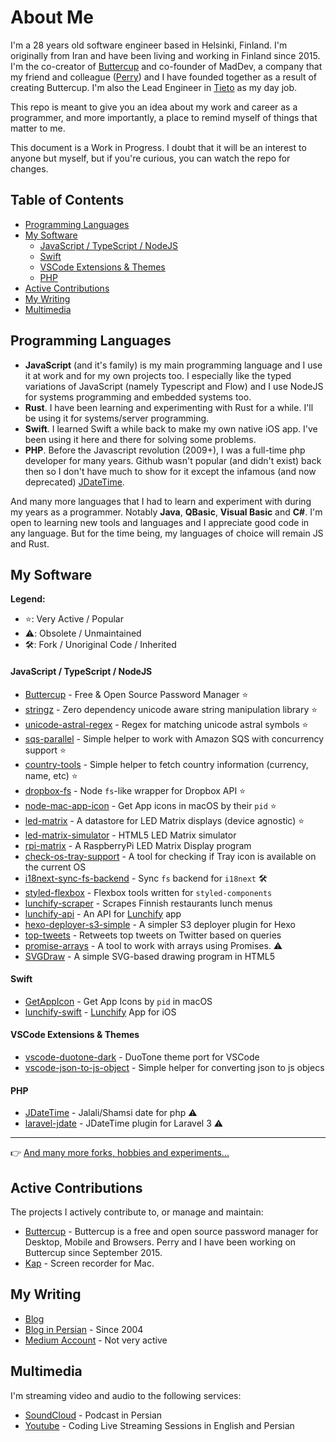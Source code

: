 # About Me

I'm a 28 years old software engineer based in Helsinki, Finland. I'm originally from Iran and have been living and working in Finland since 2015. I'm the co-creator of [Buttercup](https://buttercup.pw) and co-founder of MadDev, a company that my friend and colleague ([Perry](https://perrymitchell.net)) and I have founded together as a result of creating Buttercup. I'm also the Lead Engineer in [Tieto](https://www.tieto.com/) as my day job.

This repo is meant to give you an idea about my work and career as a programmer, and more importantly, a place to remind myself of things that matter to me.

This document is a Work in Progress. I doubt that it will be an interest to anyone but myself, but if you're curious, you can watch the repo for changes.

## Table of Contents

* [Programming Languages](#programming-languages)
* [My Software](#my-software)
  * [JavaScript / TypeScript / NodeJS](#javascript--typescript--nodejs)
  * [Swift](#swift)
  * [VSCode Extensions &amp; Themes](#vscode-extensions--themes)
  * [PHP](#php)
* [Active Contributions](#active-contributions)
* [My Writing](#my-writing)
* [Multimedia](#multimedia)

## Programming Languages

* **JavaScript** (and it's family) is my main programming language and I use it at work and for my own projects too. I especially like the typed variations of JavaScript (namely Typescript and Flow) and I use NodeJS for systems programming and embedded systems too.
* **Rust**. I have been learning and experimenting with Rust for a while. I'll be using it for systems/server programming.
* **Swift**. I learned Swift a while back to make my own native iOS app. I've been using it here and there for solving some problems.
* **PHP**. Before the Javascript revolution (2009+), I was a full-time php developer for many years. Github wasn't popular (and didn't exist) back then so I don't have much to show for it except the infamous (and now deprecated) [JDateTime](https://github.com/sallar/jDateTime).

And many more languages that I had to learn and experiment with during my years as a programmer. Notably **Java**, **QBasic**, **Visual Basic** and **C#**. I'm open to learning new tools and languages and I appreciate good code in any language. But for the time being, my languages of choice will remain JS and Rust.

## My Software

**Legend:**

* ⭐️: Very Active / Popular
* ⚠️: Obsolete / Unmaintained
* 🛠: Fork / Unoriginal Code / Inherited

#### JavaScript / TypeScript / NodeJS

* [Buttercup](https://github.com/buttercup/buttercup-desktop) - Free & Open Source Password Manager ⭐️
* [stringz](https://github.com/sallar/stringz) - Zero dependency unicode aware string manipulation library ⭐️
* [unicode-astral-regex](https://github.com/sallar/unicode-astral-regex) - Regex for matching unicode astral symbols ⭐️
* [sqs-parallel](https://github.com/sallar/sqs-parallel) - Simple helper to work with Amazon SQS with concurrency support ⭐️
* [country-tools](https://github.com/sallar/country-tools) - Simple helper to fetch country information (currency, name, etc) ⭐️
* [dropbox-fs](https://github.com/sallar/dropbox-fs) - Node `fs`-like wrapper for Dropbox API ⭐️
* [node-mac-app-icon](https://github.com/sallar/node-mac-app-icon) - Get App icons in macOS by their `pid` ⭐️
* [led-matrix](https://github.com/sallar/led-matrix) - A datastore for LED Matrix displays (device agnostic) ⭐️
* [led-matrix-simulator](https://github.com/sallar/led-matrix-simulator) - HTML5 LED Matrix simulator
* [rpi-matrix](https://github.com/sallar/rpi-matrix) - A RaspberryPi LED Matrix Display program
* [check-os-tray-support](https://github.com/sallar/check-os-tray-support) - A tool for checking if Tray icon is available on the current OS
* [i18next-sync-fs-backend](https://github.com/sallar/i18next-sync-fs-backend) - Sync `fs` backend for `i18next` 🛠
* [styled-flexbox](https://github.com/sallar/styled-flexbox) - Flexbox tools written for `styled-components`
* [lunchify-scraper](https://github.com/sallar/lunchify-scraper) - Scrapes Finnish restaurants lunch menus
* [lunchify-api](https://github.com/sallar/lunchify-api) - An API for [Lunchify](https://lunchify.fi) app
* [hexo-deployer-s3-simple](https://github.com/sallar/hexo-deployer-s3-simple) - A simpler S3 deployer plugin for Hexo
* [top-tweets](https://github.com/sallar/top-tweets) - Retweets top tweets on Twitter based on queries
* [promise-arrays](https://github.com/sallar/promise-arrays) - A tool to work with arrays using Promises. ⚠️
* [SVGDraw](https://github.com/sallar/SVGDraw) - A simple SVG-based drawing program in HTML5

#### Swift

* [GetAppIcon](https://github.com/sallar/GetAppIcon) - Get App Icons by `pid` in macOS
* [lunchify-swift](https://github.com/sallar/lunchify-swift) - [Lunchify](https://lunchify.fi) App for iOS

#### VSCode Extensions & Themes

* [vscode-duotone-dark](https://github.com/sallar/vscode-duotone-dark) - DuoTone theme port for VSCode
* [vscode-json-to-js-object](https://github.com/sallar/vscode-json-to-js-object) - Simple helper for converting json to js objecs

#### PHP

* [JDateTime](https://github.com/sallar/JDateTime) - Jalali/Shamsi date for php ⚠️
* [laravel-jdate](https://github.com/sallar/laravel-jdate) - JDateTime plugin for Laravel 3 ⚠️

---

👉 [And many more forks, hobbies and experiments...](https://github.com/sallar?tab=repositories)

## Active Contributions

The projects I actively contribute to, or manage and maintain:

* [Buttercup](https://github.com/buttercup) - Buttercup is a free and open source password manager for Desktop, Mobile and Browsers. Perry and I have been working on Buttercup since September 2015.
* [Kap](https://github.com/wulkano/kap) - Screen recorder for Mac. 

## My Writing

* [Blog](https://sallar.me)
* [Blog in Persian](https://sallar.me/farsi) - Since 2004
* [Medium Account](https://medium.com/@sallar) - Not very active

## Multimedia

I'm streaming video and audio to the following services:

* [SoundCloud](https://soundcloud.com/sallar) - Podcast in Persian
* [Youtube](https://www.youtube.com/user/sallarkaboli) - Coding Live Streaming Sessions in English and Persian

